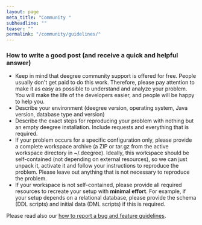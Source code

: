 ```yaml
---
layout: page
meta_title: "Community "
subheadline: ""
teaser: ""
permalink: "/community/guidelines/"
---
```


### How to write a good post (and receive a quick and helpful answer)

  * Keep in mind that deegree community support is offered for free. People usually don't get paid to do this work. Therefore, please pay attention to make it as easy as possible to understand and analyze your problem. You will make the life of the developers easier, and people will be happy to help you.
  * Describe your environment (deegree version, operating system, Java version, database type and version)
  * Describe the exact steps for reproducing your problem with nothing but an empty deegree installation. Include requests and everything that is required.
  * If your problem occurs for a specific configuration only, please provide a complete workspace archive (a ZIP or tar.gz from the active workspace directory in ~/.deegree). Ideally, this workspace should be self-contained (not depending on external resources), so we can just unpack it, activate it and follow your instructions to reproduce the problem. Please leave out anything that is not necessary to reproduce the problem.
  * If your workspace is not self-contained, please provide all required resources to recreate your setup with **minimal effort**. For example, if your setup depends on a relational database, please provide the schema (DDL scripts) and initial data (DML scripts) if this is required.

Please read also our [how to report a bug and feature guidelines](https://github.com/deegree/deegree3/wiki/Bug-or-Feature).
